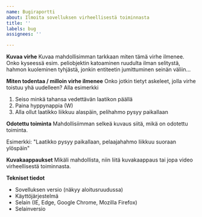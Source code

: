 ```yaml
---
name: Bugiraportti
about: Ilmoita sovelluksen virheellisestä toiminnasta
title: ''
labels: bug
assignees: ''

---
```


**Kuvaa virhe**
Kuvaa mahdollisimman tarkkaan miten tämä virhe ilmenee. Onko kyseessä esim. peliobjektin katoaminen ruudulta ilman selitystä, hahmon kuoleminen tyhjästä, jonkin entiteetin jumittuminen seinän väliin...

**Miten todentaa / milloin virhe ilmenee**
Onko jotkin tietyt askeleet, jolla virhe toistuu yhä uudelleen? Alla esimerkki

1. Seiso minkä tahansa vedettävän laatikon päällä
2. Paina hyppynappia (W)
3. Alla ollut laatikko liikkuu alaspäin, pelihahmo pysyy paikallaan

**Odotettu toiminta**
Mahdollisiimman selkeä kuvaus siitä, mikä on odotettu toiminta.

Esimerkki:
"Laatikko pysyy paikallaan, pelaajahahmo liikkuu suoraan ylöspäin"

**Kuvakaappaukset**
Mikäli mahdollista, niin liitä kuvakaappaus tai jopa video virheellisestä toiminnasta.

**Tekniset tiedot**
- Sovelluksen versio (näkyy aloitusruudussa)
 - Käyttöjärjestelmä
 - Selain (IE, Edge, Google Chrome, Mozilla Firefox)
 - Selainversio
